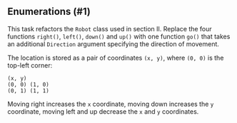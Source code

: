## Enumerations (#1)

This task refactors the `Robot` class used in section II. Replace the four
functions `right()`, `left()`, `down()` and `up()`  with one function `go()`
that takes an additional `Direction` argument specifying the direction of
movement.

The location is stored as a pair of coordinates `(x, y)`, where `(0, 0)` is the top-left
corner:

```
(x, y)
(0, 0) (1, 0)
(0, 1) (1, 1)
```

Moving right increases the `x` coordinate, moving down increases the `y`
coordinate, moving left and up decrease the `x` and `y` coordinates.
